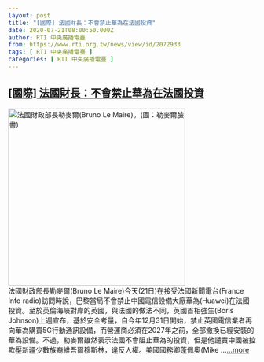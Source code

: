 ```yaml
---
layout: post
title: "[國際] 法國財長：不會禁止華為在法國投資"
date: 2020-07-21T08:00:50.000Z
author: RTI 中央廣播電臺
from: https://www.rti.org.tw/news/view/id/2072933
tags: [ RTI 中央廣播電臺 ]
categories: [ RTI 中央廣播電臺 ]
---
```

<!--1595318450000-->
[[國際] 法國財長：不會禁止華為在法國投資](https://www.rti.org.tw/news/view/id/2072933)
------

<div>
<img src="https://static.rti.org.tw/assets/thumbnails/2020/07/21/fa0ae7917aadb5c2aae2278bd60b54d0.jpg" width="360" alt="法國財政部長勒麥爾(Bruno Le Maire)。(圖：勒麥爾臉書)" title="法國財政部長勒麥爾(Bruno Le Maire)。(圖：勒麥爾臉書)"><br>法國財政部長勒麥爾(Bruno Le Maire)今天(21日)在接受法國新聞電台(France Info radio)訪問時說，巴黎當局不會禁止中國電信設備大廠華為(Huawei)在法國投資。至於英倫海峽對岸的英國，與法國的做法不同，英國首相強生(Boris Johnson)上週宣布，基於安全考量，自今年12月31日開始，禁止英國電信業者再向華為購買5G行動通訊設備，而營運商必須在2027年之前，全部撤換已經安裝的華為設備。不過，勒麥爾雖然表示法國不會阻止華為的投資，但是他譴責中國被控欺壓新疆少數族裔維吾爾穆斯林，違反人權。美國國務卿蓬佩奧(Mike ...<a target="_blank" href="https://www.rti.org.tw/news/view/id/2072933">...more</a>
</div>
